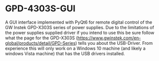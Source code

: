 # GPD-4303S-GUI
A GUI interface implemented with PyQt6 for remote digital control of the GW Instek GPD-X303S series of power supplies. Due to the limitations of the power supplies supplied driver if you intend to use this be sure follow what the page for the GPD-X303S (https://www.gwinstek.com/en-global/products/detail/GPD-Series) tells you about the USB-Driver. From experience this will only work on a Windows 10 machine (and likely a windows Vista machine) that has the USB drivers installed.
